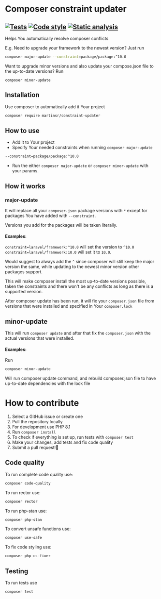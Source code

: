 # Composer constraint updater
[![Tests](https://github.com/MartinsRucevskis/composer-constraint-updater/actions/workflows/php-unit.yml/badge.svg)](https://github.com/MartinsRucevskis/composer-constraint-updater/actions/workflows/php-unit.yml)
[![Code style](https://github.com/MartinsRucevskis/composer-constraint-updater/actions/workflows/php-cs-fixer.yml/badge.svg)](https://github.com/MartinsRucevskis/composer-constraint-updater/actions/workflows/php-cs-fixer.yml)
[![Static analysis](https://github.com/MartinsRucevskis/composer-constraint-updater/actions/workflows/php-stan.yml/badge.svg)](https://github.com/MartinsRucevskis/composer-constraint-updater/actions/workflows/php-stan.yml)
---
Helps You automatically resolve composer conflicts

E.g. Need to upgrade your framework to the newest version? Just run
```bash
composer major-update --constraint=package/package:^10.0
```
Want to upgrade minor versions and also update your compose.json file to the up-to-date versions? Run
```
composer minor-update
```

## Installation

Use composer to automatically add it Your project

```bash
composer require martinsr/constraint-updater
```

## How to use

- Add it to Your project
- Specify Your needed constraints when running `composer major-update`
```bash
--constraint=package/package:^10.0
```
- Run the either `composer major-update` or `composer minor-update` with your params.

## How it works

### major-update

It will replace all your `composer.json` package versions with `*` except for packages You have added with `--constraint`.

Versions you add for the packages will be taken literally.

#### Examples:
`constraint=laravel/framework:^10.0` will set the version to `^10.0` `constraint=laravel/framework:10.0` will set it to `10.0`.

Would suggest to always add the `^` since composer will still keep the major version the same, while updating to the newest minor version other packages support.

This will make composer install the most up-to-date versions possible, taken the constraints and there won't be any conflicts as long as there is a supported version.

After composer update has been run, it will fix your `composer.json` file from versions that were installed and specified in Your `composer.lock`

## minor-update

This will run `composer update` and after that fix the `composer.json` with the actual versions that were installed.

#### Examples:

Run
```bash
composer minor-update
```
Will run composer update command, and rebuild composer.json file to have up-to-date dependencies with the lock file

# How to contribute
1. Select a GitHub issue or create one
2. Pull the repository locally
3. For development use PHP 8.1
4. Run `composer install`
5. To check if everything is set up, run tests with `composer test`
6. Make your changes, add tests and fix code quality
7. Submit a pull request!🎉

## Code quality
To run complete code quality use:
```bash
composer code-quality
```
To run rector use:
```bash
composer rector
```
To run php-stan use:
```bash
composer php-stan
```
To convert unsafe functions use:
```bash
composer use-safe
```
To fix code styling use:
```bash
composer php-cs-fixer
```
## Testing
To run tests use
```bash
composer test
```